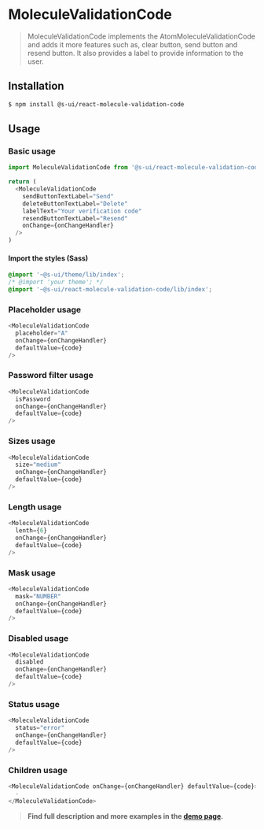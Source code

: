 # MoleculeValidationCode

> MoleculeValidationCode implements the AtomMoleculeValidationCode and adds it more features such as, clear button, send button and resend button. It also provides a label to provide information to the user.

## Installation

```sh
$ npm install @s-ui/react-molecule-validation-code
```

## Usage

### Basic usage

```js
import MoleculeValidationCode from '@s-ui/react-molecule-validation-code'

return (
  <MoleculeValidationCode
    sendButtonTextLabel="Send"
    deleteButtonTextLabel="Delete"
    labelText="Your verification code"
    resendButtonTextLabel="Resend"
    onChange={onChangeHandler}
  />
)
```

#### Import the styles (Sass)

```css
@import '~@s-ui/theme/lib/index';
/* @import 'your theme'; */
@import '~@s-ui/react-molecule-validation-code/lib/index';
```

### Placeholder usage

```js
<MoleculeValidationCode
  placeholder="A"
  onChange={onChangeHandler}
  defaultValue={code}
/>
```

### Password filter usage

```js
<MoleculeValidationCode
  isPassword
  onChange={onChangeHandler}
  defaultValue={code}
/>
```

### Sizes usage

```js
<MoleculeValidationCode
  size="medium"
  onChange={onChangeHandler}
  defaultValue={code}
/>
```

### Length usage

```js
<MoleculeValidationCode
  lenth={6}
  onChange={onChangeHandler}
  defaultValue={code}
/>
```

### Mask usage

```js
<MoleculeValidationCode
  mask="NUMBER"
  onChange={onChangeHandler}
  defaultValue={code}
/>
```

### Disabled usage

```js
<MoleculeValidationCode
  disabled
  onChange={onChangeHandler}
  defaultValue={code}
/>
```

### Status usage

```js
<MoleculeValidationCode
  status="error"
  onChange={onChangeHandler}
  defaultValue={code}
/>
```

### Children usage

```js
<MoleculeValidationCode onChange={onChangeHandler} defaultValue={code}>
  -
</MoleculeValidationCode>
```

> **Find full description and more examples in the [demo page](#).**
